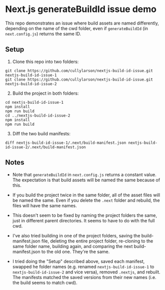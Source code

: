 # Next.js generateBuildId issue demo

This repo demonstrates an issue where build assets are named differently, depending on the name of the cwd folder, even if `generateBuildId` (in `next.config.js`) returns the same ID.

## Setup

1. Clone this repo into two folders:

```
git clone https://github.com/cullylarson/nextjs-build-id-issue.git nextjs-build-id-issue-1
git clone https://github.com/cullylarson/nextjs-build-id-issue.git nextjs-build-id-issue-2
```

2. Build the project in both folders:

```
cd nextjs-build-id-issue-1
npm install
npm run build
cd ../nextjs-build-id-issue-2
npm install
npm run build
```

3. Diff the two build manifests:

```
diff nextjs-build-id-issue-1/.next/build-manifest.json nextjs-build-id-issue-2/.next/build-manifest.json
```

## Notes

- Note that `generateBuildId` in `next.config.js` returns a constant value. The expectation is that build assets will be named the same because of this.

- If you build the project twice in the same folder, all of the asset files will be named the same. Even if you delete the `.next` folder and rebuild, the files will have the same names.

- This doesn't seem to be fixed by naming the project folders the same, just in different parent directories. It seems to have to do with the full cwd.

- I've also tried building in one of the project folders, saving the build-manifest.json file, deleting the entire project folder, re-cloning to the same folder name, building again, and comparing the next build-manifest.json to the old one. They're the same.

- I tried doing the "Setup" described above, saved each manifest, swapped he folder names (e.g. renamed `nextjs-build-id-issue-1` to `nextjs-build-id-issue-2` and vice versa), removed `.nextjs`, and rebuilt. The manifests matched the saved versions from their new names (i.e. the build seems to match cwd).

